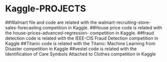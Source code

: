 # Kaggle-PROJECTS
##Walmart file and code are related with the walmart-recruiting-store-sales-forecasting competition in Kaggle. 
##House price code is related with the house-prices-advanced-regression- competition in Kaggle.
##fraud detection code is related with the IEEE-CIS Fraud Detection competition in Kaggle
##Titanic code is related with the Titanic: Machine Learning from Disaster competition in Kaggle
##vestel code is related with the Identification of Care Symbols Attached to Clothes competition in Kaggle
